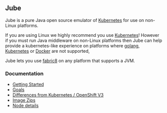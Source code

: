 ## Jube

Jube is a pure Java open source emulator of [Kubernetes](http://kubernetes.io/) for use on non-Linux platforms.

If you are using Linux we highly recommend you use [Kubernetes](http://kubernetes.io/)! However if you must run Java middleware on non-Linux platforms then Jube can help provide a kubernetes-like experience on platforms where [golang](https://golang.org/), [Kubernetes](http://kubernetes.io/) or [Docker](http://docker.com) are not supported,

Jube lets you use [fabric8](http://fabric8.io/v2/index.html) on any platform that supports a JVM.

### Documentation

* [Getting Started](https://github.com/jubeio/jube/blob/master/docs/getStarted.md)
* [Goals](https://github.com/jubeio/jube/blob/master/docs/goals.md)
* [Differences from Kubernetes / OpenShift V3](https://github.com/jubeio/jube/blob/master/docs/differences.md)
* [Image Zips](https://github.com/jubeio/jube/blob/master/docs/imagezips.md)
* [Node details](https://github.com/jubeio/jube/blob/master/docs/node.md)
